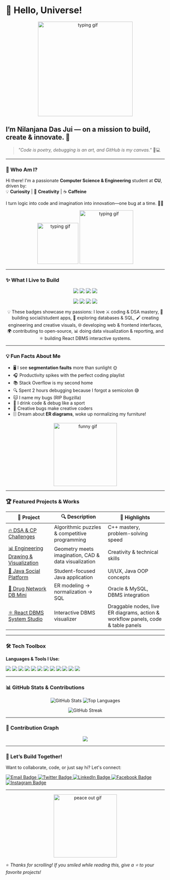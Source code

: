 # 👋 Hello, Universe!  

<p align="center">
  <img src="https://media.giphy.com/media/v1.Y2lkPWVjZjA1ZTQ3bmM3dGtpY3JweXBsOXAwb2RiMWw0c2dlcG5leDhscmUyeWd6bGw1bSZlcD12MV9naWZzX3NlYXJjaCZjdD1n/3o7abooVPgeGpknXpu/giphy.gif" width="300" alt="typing gif" />
</p>

## I’m Nilanjana Das Jui — on a mission to build, create & innovate. 🚀  

> _"Code is poetry, debugging is an art, and GitHub is my canvas."_ 🎨💻  

---

### 🌟 Who Am I?

Hi there! I'm a passionate **Computer Science & Engineering** student at **CU**, driven by:  
💡 **Curiosity** | 🎨 **Creativity** | ☕ **Caffeine**

I turn logic into code and imagination into innovation—one bug at a time. 🐞💡

<p align="center">
   <img src="https://media.giphy.com/media/LmNwrBhejkK9EFP504/giphy.gif" width="130" alt="typing gif" />
  <img src="https://media.giphy.com/media/v1.Y2lkPWVjZjA1ZTQ3aXpoYjhxbHExajc3M2lvenM1NnJ3eTZ3bXRsbzYyc2plMXQxdm9xcyZlcD12MV9naWZzX3NlYXJjaCZjdD1n/93UOscPyDH8cdRfSaT/giphy.gif" width="170" alt="typing gif" />
</p>

---

### ✨ What I Live to Build

<p align="center">
  <img src="https://img.shields.io/badge/⚔️-Code%20Warrior-blue?style=for-the-badge&logo=visual-studio&logoColor=white" />
  <img src="https://img.shields.io/badge/💬-Social%20Builder-orange?style=for-the-badge&logo=java&logoColor=white" />
  <img src="https://img.shields.io/badge/🧠-Database%20Explorer-red?style=for-the-badge&logo=oracle&logoColor=white" />
  <img src="https://img.shields.io/badge/🖌️-Visual%20Creator-purple?style=for-the-badge&logo=figma&logoColor=white" />
</p>

<p align="center">
  <img src="https://img.shields.io/badge/🌐-Web%20Explorer-cyan?style=for-the-badge&logo=react&logoColor=white" />
  <img src="https://img.shields.io/badge/🌍-Open%20Source%20Dev-green?style=for-the-badge&logo=github&logoColor=white" />
  <img src="https://img.shields.io/badge/📊-Data%20Visualization-yellow?style=for-the-badge&logo=tableau&logoColor=white" />
  <img src="https://img.shields.io/badge/⚛️-React%20DBMS%20Systems-pink?style=for-the-badge&logo=react&logoColor=white" />
</p>


<p align="center">
💡 These badges showcase my passions: I love ⚔️ coding & DSA mastery, 💬 building social/student apps, 🧠 exploring databases & SQL, 🖌️ creating engineering and creative visuals, 🌐 developing web & frontend interfaces, 🌍 contributing to open-source, 📊 doing data visualization & reporting, and ⚛️ building React DBMS interactive systems.
</p>




---

### 💡 Fun Facts About Me

- 🖥️ I see **segmentation faults** more than sunlight 🌞  
- 🎧 Productivity spikes with the perfect coding playlist  
- 📚 Stack Overflow is my second home  
- 🔍 Spent 2 hours debugging because I forgot a semicolon 😅  
- 🐱 I name my bugs (RIP Bugzilla)  
- 🧃 I drink code & debug like a sport  
- 🌈 Creative bugs make creative coders  
- 🗄️ Dream about **ER diagrams**, woke up normalizing my furniture!  

<p align="center">
  <img src="https://media.giphy.com/media/v1.Y2lkPWVjZjA1ZTQ3b211NGUzZGRncXNxNjYxeDBldDVneTA3NmI4ZjgyMGQweXVmcDZkZiZlcD12MV9naWZzX3NlYXJjaCZjdD1n/Vcdbi5o470i9FACaZO/giphy.gif" width="200" alt="funny gif" />
</p>

---

### 🏆 Featured Projects & Works

| 🚀 Project | 🔍 Description | 🌟 Highlights |
|-----------|----------------|---------------|
| [🔥 DSA & CP Challenges](https://github.com/nilanjanajui) | Algorithmic puzzles & competitive programming | C++ mastery, problem-solving speed |
| [📊 Engineering Drawing & Visualization](https://github.com/nilanjanajui) | Geometry meets imagination, CAD & data visualization | Creativity & technical skills |
| [💬 Java Social Platform](https://github.com/nilanjanajui) | Student-focused Java application | UI/UX, Java OOP concepts |
| [🧠 Drug Network DB Mini](https://github.com/nilanjanajui) | ER modeling → normalization → SQL| Oracle & MySQL, DBMS integration |
| [⚛️ React DBMS System Studio](https://github.com/nilanjanajui) | Interactive DBMS visualizer | Draggable nodes, live ER diagrams, action & workflow panels, code & table panels |

---

### 🛠️ Tech Toolbox

**Languages & Tools I Use:**  
<p align="left">
  <img src="https://img.shields.io/badge/C++-00599C?style=for-the-badge&logo=cplusplus&logoColor=white" />
  <img src="https://img.shields.io/badge/Java-ED8B00?style=for-the-badge&logo=java&logoColor=white" />
  <img src="https://img.shields.io/badge/SQL-336791?style=for-the-badge&logo=postgresql&logoColor=white" />
  <img src="https://img.shields.io/badge/Oracle-FF0000?style=for-the-badge&logo=oracle&logoColor=white" />
  <img src="https://img.shields.io/badge/MySQL-4479A1?style=for-the-badge&logo=mysql&logoColor=white" />
  <img src="https://img.shields.io/badge/HTML5-E34F26?style=for-the-badge&logo=html5&logoColor=white" />
  <img src="https://img.shields.io/badge/CSS3-1572B6?style=for-the-badge&logo=css3&logoColor=white" />
  <img src="https://img.shields.io/badge/React-61DAFB?style=for-the-badge&logo=react&logoColor=white" />
  <img src="https://img.shields.io/badge/JavaScript-F7DF1E?style=for-the-badge&logo=javascript&logoColor=black" />
  <img src="https://img.shields.io/badge/VSCode-007ACC?style=for-the-badge&logo=visual-studio-code&logoColor=white" />
  <img src="https://img.shields.io/badge/GitHub-181717?style=for-the-badge&logo=github&logoColor=white" />
  <img src="https://img.shields.io/badge/LaTeX-008080?style=for-the-badge&logo=latex&logoColor=white" />
</p>

---

### 📊 GitHub Stats & Contributions

<p align="center">
  <img src="https://github-readme-stats.vercel.app/api?username=nilanjanajui&show_icons=true&theme=dracula" alt="GitHub Stats" />
  <img src="https://github-readme-stats.vercel.app/api/top-langs/?username=nilanjanajui&layout=compact&theme=dracula" alt="Top Languages" />
</p>

<p align="center">
  <img src="https://github-readme-streak-stats-eight.vercel.app?user=nilanjanajui&theme=dracula" alt="GitHub Streak" />
</p>

---

### 🌿 Contribution Graph

<p align="center">
  <img src="https://github-readme-activity-graph.vercel.app/graph?username=nilanjanajui&theme=dracula" />
</p>

---

### 🤝 Let’s Build Together!

Want to collaborate, code, or just say hi? Let's connect:

<p align="left">
  <a href="mailto:nilanjana.csecu@gmail.com" target="_blank">
    <img src="https://img.shields.io/badge/Email-D14836?style=for-the-badge&logo=gmail&logoColor=white" alt="Email Badge"/>
  </a>
  <a href="https://x.com/Nilanjana_Jui04" target="_blank">
    <img src="https://img.shields.io/badge/Twitter-1DA1F2?style=for-the-badge&logo=twitter&logoColor=white" alt="Twitter Badge"/>
  </a>
  <a href="https://www.linkedin.com/in/nilanjana-jui-759402286/" target="_blank">
    <img src="https://img.shields.io/badge/LinkedIn-0A66C2?style=for-the-badge&logo=linkedin&logoColor=white" alt="LinkedIn Badge"/>
  </a>
  <a href="https://www.facebook.com/share/1ESuwQJ5bR/" target="_blank">
    <img src="https://img.shields.io/badge/Facebook-1877F2?style=for-the-badge&logo=facebook&logoColor=white" alt="Facebook Badge"/>
  </a>
  <a href="https://www.instagram.com/nilanjana.jui04/" target="_blank">
    <img src="https://img.shields.io/badge/Instagram-E4405F?style=for-the-badge&logo=instagram&logoColor=white" alt="Instagram Badge"/>
  </a>
</p>

---

<p align="center">
  <img src="https://media.giphy.com/media/v1.Y2lkPWVjZjA1ZTQ3Mnk1OTgxejY3NXFnbzNvems5bHRsY2RzYWxycm13YnhlZGJqeW45MyZlcD12MV9naWZzX3NlYXJjaCZjdD1n/PXvCWUnmqVdks/giphy.gif" width="200" alt="peace out gif" />
</p>

⭐ _Thanks for scrolling! If you smiled while reading this, give a ⭐ to your favorite projects!_
